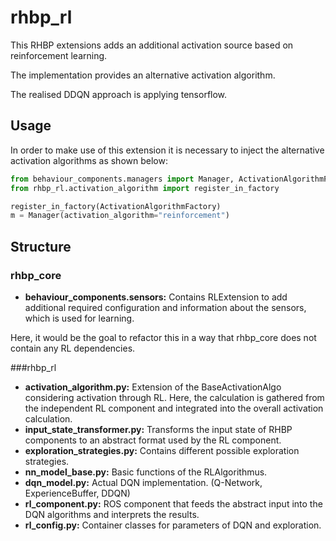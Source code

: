 # rhbp_rl

This RHBP extensions adds an additional activation source based on
reinforcement learning. 

The implementation provides an alternative activation algorithm.

The realised DDQN approach is applying tensorflow.


## Usage

In order to make use of this extension it is necessary to inject the alternative
activation algorithms as shown below:

```python
from behaviour_components.managers import Manager, ActivationAlgorithmFactory
from rhbp_rl.activation_algorithm import register_in_factory

register_in_factory(ActivationAlgorithmFactory)
m = Manager(activation_algorithm="reinforcement")

```

## Structure

### rhbp_core

* **behaviour_components.sensors:** Contains RLExtension to add additional required configuration and information about the sensors, which is used for learning. 

Here, it would be the goal to refactor this in a way that rhbp_core does not contain any RL dependencies.

###rhbp_rl
* **activation_algorithm.py:** Extension of the BaseActivationAlgo considering activation through RL. Here, the calculation is gathered from the independent RL component and integrated into the overall activation calculation.
* **input_state_transformer.py:** Transforms the input state of RHBP components to an abstract format used by the RL component.
* **exploration_strategies.py:** Contains different possible exploration strategies. 
* **nn_model_base.py:**	Basic functions of the RLAlgorithmus.
* **dqn_model.py:** Actual DQN implementation. (Q-Network, ExperienceBuffer, DDQN)
* **rl_component.py:** ROS component that feeds the abstract input into the DQN algorithms and interprets the results.
* **rl_config.py:** Container classes for parameters of DQN and exploration.
